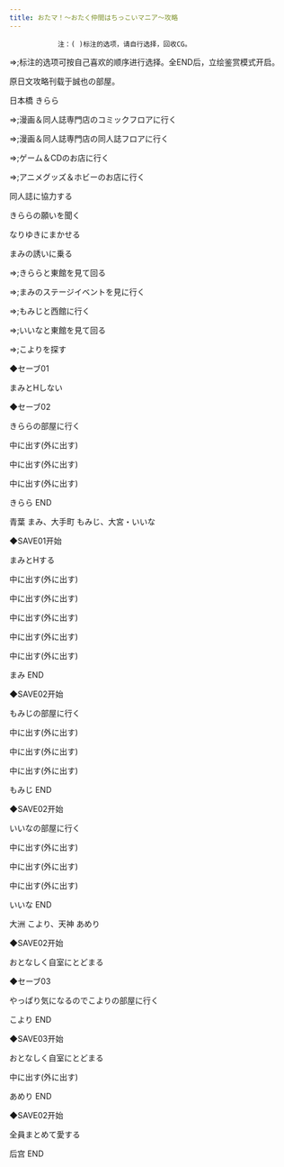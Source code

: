 ```yaml
---
title: おたマ！～おたく仲間はちっこいマニア～攻略
---
```


                注：( )标注的选项，请自行选择，回收CG。

⇒;标注的选项可按自己喜欢的顺序进行选择。全END后，立绘鉴赏模式开启。

原日文攻略刊载于誠也の部屋。



日本橋 きらら



⇒;漫画＆同人誌専門店のコミックフロアに行く

⇒;漫画＆同人誌専門店の同人誌フロアに行く

⇒;ゲーム＆CDのお店に行く

⇒;アニメグッズ＆ホビーのお店に行く

同人誌に協力する

きららの願いを聞く

なりゆきにまかせる

まみの誘いに乗る

⇒;きららと東館を見て回る

⇒;まみのステージイベントを見に行く

⇒;もみじと西館に行く

⇒;いいなと東館を見て回る

⇒;こよりを探す

◆セーブ01

まみとHしない

◆セーブ02

きららの部屋に行く

中に出す(外に出す)

中に出す(外に出す)

中に出す(外に出す)



きらら END



青葉 まみ、大手町 もみじ、大宮・いいな



◆SAVE01开始

まみとHする

中に出す(外に出す)

中に出す(外に出す)

中に出す(外に出す)

中に出す(外に出す)

中に出す(外に出す)



まみ END



◆SAVE02开始

もみじの部屋に行く

中に出す(外に出す)

中に出す(外に出す)

中に出す(外に出す)



もみじ END



◆SAVE02开始

いいなの部屋に行く

中に出す(外に出す)

中に出す(外に出す)

中に出す(外に出す)



いいな END



大洲 こより、天神 あめり



◆SAVE02开始

おとなしく自室にとどまる

◆セーブ03

やっぱり気になるのでこよりの部屋に行く



こより END



◆SAVE03开始

おとなしく自室にとどまる

中に出す(外に出す)



あめり END



◆SAVE02开始

全員まとめて愛する



后宫 END


              
